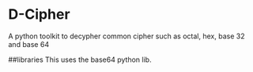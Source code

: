 # D-Cipher
 A python toolkit to decypher common cipher such as octal, hex, base 32 and base 64

 ##libraries
 This uses the base64 python lib.
